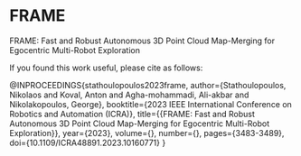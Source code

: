 # FRAME
FRAME: Fast and Robust Autonomous 3D Point Cloud Map-Merging for Egocentric Multi-Robot Exploration

If you found this work useful, please cite as follows:

@INPROCEEDINGS{stathoulopoulos2023frame,
  author={Stathoulopoulos, Nikolaos and Koval, Anton and Agha-mohammadi, Ali-akbar and Nikolakopoulos, George},
  booktitle={2023 IEEE International Conference on Robotics and Automation (ICRA)}, 
  title={{FRAME: Fast and Robust Autonomous 3D Point Cloud Map-Merging for Egocentric Multi-Robot Exploration}}, 
  year={2023},
  volume={},
  number={},
  pages={3483-3489},
  doi={10.1109/ICRA48891.2023.10160771}
}
